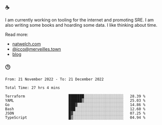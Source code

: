### ☕

I am currently working on tooling for the internet and promoting SRE. I am also writing some books and hoarding some data. I like thinking about time. 

Read more:

 - [natwelch.com](https://natwelch.com)
 - [@icco@merveilles.town](https://merveilles.town/@icco)
 - [blog](https://writing.natwelch.com)

### 🕒

<!--START_SECTION:waka-->

```text
From: 21 November 2022 - To: 21 December 2022

Total Time: 27 hrs 4 mins

Terraform                    ███████░░░░░░░░░░░░░░░░░░   28.39 %
YAML                         ██████▒░░░░░░░░░░░░░░░░░░   25.03 %
Go                           ███▓░░░░░░░░░░░░░░░░░░░░░   14.86 %
Bash                         ███░░░░░░░░░░░░░░░░░░░░░░   12.60 %
JSON                         █▓░░░░░░░░░░░░░░░░░░░░░░░   07.25 %
TypeScript                   █▒░░░░░░░░░░░░░░░░░░░░░░░   04.94 %
```

<!--END_SECTION:waka-->
